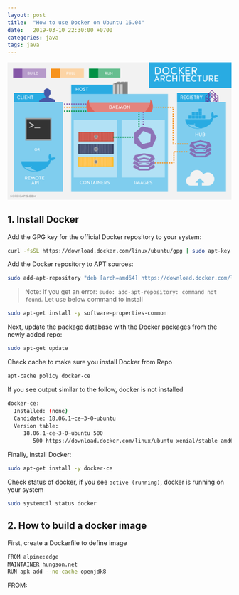 ```yaml
---
layout: post
title:  "How to use Docker on Ubuntu 16.04"
date:   2019-03-10 22:30:00 +0700
categories: java
tags: java
---
```

![](/images/docker.png)


## 1. Install Docker
Add the GPG key for the official Docker repository to your system:
```bash
curl -fsSL https://download.docker.com/linux/ubuntu/gpg | sudo apt-key add -
```

Add the Docker repository to APT sources:
```bash
sudo add-apt-repository "deb [arch=amd64] https://download.docker.com/linux/ubuntu $(lsb_release -cs) stable"
```

> Note: If you get an error: `sudo: add-apt-repository: command not found`. Let use below command to install
```bash
sudo apt-get install -y software-properties-common
```

Next, update the package database with the Docker packages from the newly added repo:
```bash
sudo apt-get update
```

Check cache to make sure you install Docker from Repo
```bash
apt-cache policy docker-ce
```
If you see output similar to the follow, docker is not installed 
```bash
docker-ce:
  Installed: (none)
  Candidate: 18.06.1~ce~3-0~ubuntu
  Version table:
     18.06.1~ce~3-0~ubuntu 500
        500 https://download.docker.com/linux/ubuntu xenial/stable amd64 Packages
``` 

Finally, install Docker:
```bash
sudo apt-get install -y docker-ce
```

Check status of docker, if you see `active (running)`, docker is running on your system
```bash
sudo systemctl status docker
```

## 2. How to build a docker image
First, create a Dockerfile to define image
```bash
FROM alpine:edge
MAINTAINER hungson.net
RUN apk add --no-cache openjdk8
```
FROM: 
